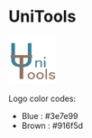 # UniTools

<img height="84" width="84" src="https://github.com/fatherboard/UniTools/blob/master/practica_1/img/UniTools.png"/>


Logo color codes: 

* Blue  : #3e7e99
* Brown : #916f5d
